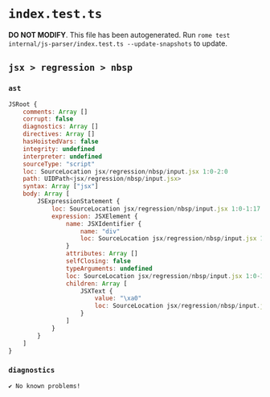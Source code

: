 # `index.test.ts`

**DO NOT MODIFY**. This file has been autogenerated. Run `rome test internal/js-parser/index.test.ts --update-snapshots` to update.

## `jsx > regression > nbsp`

### `ast`

```javascript
JSRoot {
	comments: Array []
	corrupt: false
	diagnostics: Array []
	directives: Array []
	hasHoistedVars: false
	integrity: undefined
	interpreter: undefined
	sourceType: "script"
	loc: SourceLocation jsx/regression/nbsp/input.jsx 1:0-2:0
	path: UIDPath<jsx/regression/nbsp/input.jsx>
	syntax: Array ["jsx"]
	body: Array [
		JSExpressionStatement {
			loc: SourceLocation jsx/regression/nbsp/input.jsx 1:0-1:17
			expression: JSXElement {
				name: JSXIdentifier {
					name: "div"
					loc: SourceLocation jsx/regression/nbsp/input.jsx 1:1-1:4
				}
				attributes: Array []
				selfClosing: false
				typeArguments: undefined
				loc: SourceLocation jsx/regression/nbsp/input.jsx 1:0-1:17
				children: Array [
					JSXText {
						value: "\xa0"
						loc: SourceLocation jsx/regression/nbsp/input.jsx 1:5-1:11
					}
				]
			}
		}
	]
}
```

### `diagnostics`

```
✔ No known problems!

```
